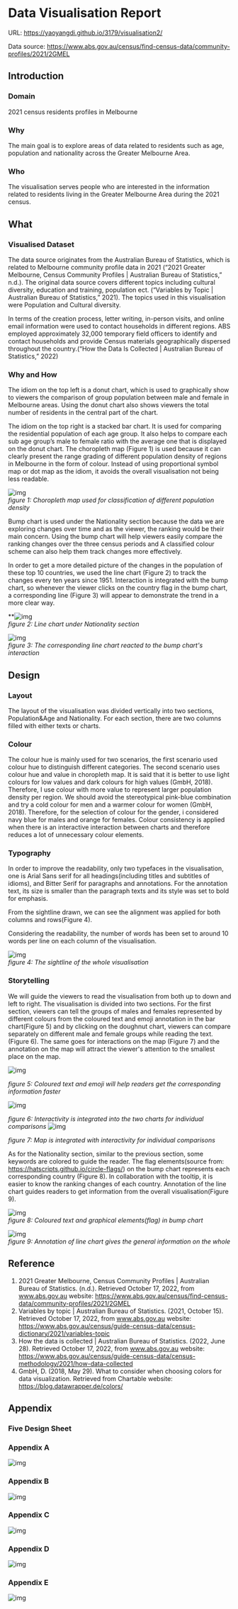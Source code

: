 # Data Visualisation Report

URL: https://yaoyangdi.github.io/3179/visualisation2/

Data source: https://www.abs.gov.au/census/find-census-data/community-profiles/2021/2GMEL

## Introduction

### Domain

2021 census residents profiles in Melbourne

### Why

The main goal is to explore areas of data related to residents such as age, population and nationality across the Greater Melbourne Area.

### Who

The visualisation serves people who are interested in the information related to residents living in the Greater Melbourne Area during the 2021 census.

## What

### Visualised Dataset

The data source originates from the Australian Bureau of Statistics, which is related to Melbourne community profile data in 2021 (“2021 Greater Melbourne, Census Community Profiles | Australian Bureau of Statistics,” n.d.). The original data source covers different topics including cultural diversity, education and training, population ect. (“Variables by Topic | Australian Bureau of Statistics,” 2021). The topics used in this visualisation were Population and Cultural diversity.

In terms of the creation process, letter writing, in-person visits, and online email information were used to contact households in different regions. ABS employed approximately 32,000 temporary field officers to identify and contact households and provide Census materials geographically dispersed throughout the country.(“How the Data Is Collected | Australian Bureau of Statistics,” 2022)

### Why and How

The idiom on the top left is a donut chart, which is used to graphically show to viewers the comparison of group population between male and female in Melbourne areas. Using the donut chart also shows viewers the total number of residents in the central part of the chart.

The idiom on the top right is a stacked bar chart. It is used for comparing the residential population of each age group. It also helps to compare each sub age group’s male to female ratio with the average one that is displayed on the donut chart.
The choropleth map (Figure 1) is used because it can clearly present the range grading of different population density of regions in Melbourne in the form of colour. Instead of using proportional symbol map or dot map as the idiom, it avoids the overall visualisation not being less readable.

![img](https://lh4.googleusercontent.com/dBDIs6l3GXSeuo6imJv8s8c6ort6LyXGxtd0gtEoSmQnqzIjun0_-QCfLF4vXt9-5TeSEqHv6HeXOyirj03SM2yVbSVrKI2K-bHq4mjzavXpVKuLUZtJkYmw_Tsr-pYWhFiOAJvxqZ-K-UoeqrDTTUvJ6W5j5CZZmHrtRKFEdcCSGwO8fGkwFkoRqTZPog)
<br>*figure 1: Choropleth map used for classification of different population density*

Bump chart is used under the Nationality section because the data we are exploring changes over time and as the viewer, the ranking would be their main concern. Using the bump chart will help viewers easily compare the ranking changes over the three census periods and A classified colour scheme can also help them track changes more effectively.

In order to get a more detailed picture of the changes in the population of these top 10 countries, we used the line chart (Figure 2) to track the changes every ten years since 1951. Interaction is integrated with the bump chart, so whenever the viewer clicks on the country flag in the bump chart, a corresponding line (Figure 3) will appear to demonstrate the trend in a more clear way.

**![img](https://lh5.googleusercontent.com/sR11UYubg6bwp42ojJtSOUzJFDuG7rIIL64la6V7btrPOz4O9EUlVs5hGBslMKVHg1zhQ2S5zP-AUdTuZCKiEAKf3DGZEFkc_Fwa_mqWOumTmur3-Tixp5-_DrbVXeMFBG_Ze_OWrzGxBCMgB12lpOqLoyUMbJxtTLiOoK8rvXy7yi6A00mcIH2U86zw3g)
<br>*figure 2: Line chart under Nationality section*

![img](https://lh4.googleusercontent.com/abl4aDvknIZ1d2x62seHzoEgJIhzF9PANfTM7EocOpa7VmlZpCpi139H3qlZybrg49vj0j5L1FuBIs8gHMb3-mn_pep9dN-wIzjvSg8H8zznnYlEY9aQh_gZecloeduqWVUh3kMQacaXbwdy8lLmTo8tma764YsR7y1uoJF6z88wdhfrVh5xzGMnVe3MoA)
<br>*figure 3: The corresponding line chart reacted to the bump chart's interaction*

## Design

### Layout

The layout of the visualisation was divided vertically into two sections, Population&Age and Nationality. For each section, there are two columns filled with either texts or charts.

### Colour

The colour hue is mainly used for two scenarios, the first scenario used colour hue to distinguish different categories. The second scenario uses colour hue and value in choropleth map. It is said that it is better to use light colours for low values and dark colours for high values (GmbH, 2018). Therefore, I use colour with more value to represent larger population density per region. 
We should avoid the stereotypical pink-blue combination and try a cold colour for men and a warmer colour for women (GmbH, 2018). Therefore, for the selection of colour for the gender, i considered navy blue for males and orange for females.
Colour consistency is applied when there is an interactive interaction between charts and therefore reduces a lot of unnecessary colour elements.

### Typography

In order to improve the readability, only two typefaces in the visualisation, one is Arial Sans serif for all headings(including titles and subtitles of idioms), and Bitter Serif for paragraphs and annotations. For the annotation text, its size is smaller than the paragraph texts and its style was set to bold for emphasis. 

From the sightline drawn, we can see the alignment was applied for both columns and rows(Figure 4).

Considering the readability, the number of words has been set to around 10 words per line on each column of the visualisation.

![img](https://lh3.googleusercontent.com/xYx1oPb_avBEuCr-7_1UrvjrBLtK_M1OUzmJieC_IG8V4IzYVSYeg9ED6VNX-ftgs84ZmM4bui86IwrVQOKdkxAXw1tL8fEDleo73Xx9KSpYOh_W-1SdusJ3HHPIQsjorX3A_1x1WkxBIx0pl3E88a3S4m-zWS35tryaAP7-10TEfg0_bzs6x-_ODl1xVw)
<br>*figure 4: The sightline of the whole visualisation*

### Storytelling

We will guide the viewers to read the visualisation from both up to down and left to right. 
The visualisation is divided into two sections. For the first section, viewers can tell the groups of males and females represented by different colours from the coloured text and emoji annotation in the bar chart(Figure 5) and by clicking on the doughnut chart, viewers can compare separately on different male and female groups while reading the text.(Figure 6). The same goes for interactions on the map (Figure 7) and the annotation on the map will attract the viewer's attention to the smallest place on the map.

![img](https://lh3.googleusercontent.com/Ntu8_fNdx8h6USfk0LR_MTZWFXGLBx8R9nplxSz3ymt0gYnLZquSz4GWqb_POTkDblodfmkYCumjRxTwySwc7mYSymZdRV9woGLjXCWERivOGBCBEx4Mny34X8TwNdzH-sAUXNDCL80qtl9Z_mUNx6S-IZtdLMjM92nL4emj33Xf5WW6gjCEPQ5BUrkXGw)

*figure 5: Coloured text and emoji will help readers get the corresponding information faster*

![img](https://lh6.googleusercontent.com/SVh1frgb5-fjcKqJxHjWHZaGAyPis-RIjRnJhPH03xJ5xFfiElKN-tuMh_hNao9hU-z1jrstOwOsXrLRwp2ntrq0bFXopXEeEmMIWnbGEaJaA4Eb2_9VMYnodQY09VD6MgjSDYski4W896sIuFQTckbeHky_0iV5yAD7H9Yd74FWAGo_TJNnRO87abM9Dw)

*figure 6: Interactivity is integrated into the two charts for individual comparisons*
![img](https://lh3.googleusercontent.com/KLWnw8jjKMOrcN7RIHLrj8pedwFAc-71LMGi-jv1ywVdVoMxAzRrmigBdmj2OAekv1W4Rip9q8PRrJNm5BA7ntk9wMTJCxy4Wfbhp-iO640Qamk_OV0cU79n5blHCZNDb0XzCXlpZoLHaLBX1ruTseF79bH8T9N_HEeZ6YZn0s3lDnGewR72ZBPFtswLPA)

*figure 7: Map is integrated with interactivity for individual comparisons*

As for the Nationality section, similar to the previous section, some keywords are colored to guide the reader. The flag elements(source from: https://hatscripts.github.io/circle-flags/) on the bump chart represents each corresponding country (Figure 8). In collaboration with the tooltip, it is easier to know the ranking changes of each country. Annotation of the line chart guides readers to get information from the overall visualisation(Figure 9).

![img](https://lh5.googleusercontent.com/ufCUinNl2wy2RlhN6HA1bYzbuhf94azUdiyoIg_5dIEwhYJ-XgZaggxdTErAhe7MlQXije5ejNUyi3xn_RGp2nwaME6CnPHDh-s0wTLMB4NBCiXw9PnjppG3RgDHnZsFfZjl9FNLUZaidW4fM9XBUNM06t07e2UVYARMnZfJB7-9vXE9QT4dXdr8lG-FvA)
<br>*figure 8: Coloured text and graphical elements(flag) in bump chart* 

![img](https://lh5.googleusercontent.com/8FcgOeUHL7ATtNna_B20fpNepr4_6CDMnxIPPXTt14LD3JO3viLqOuMgbVwMBDAR3Atnu0wfkWX90hU67YWi0VntXernziAixt9ftCYNJhEnEvh52aqET65IjxXEXX1ahH1sW5cHJpC1tsTpOfVkEgizgqJeTgUBt-noO6fZsV1e9Wv3Pn-ajTYOGGcWtA)
<br>*figure 9: Annotation of line chart gives the general information on the whole*

## Reference

1. 2021 Greater Melbourne, Census Community Profiles | Australian Bureau of Statistics. (n.d.). Retrieved October 17, 2022, from www.abs.gov.au website: https://www.abs.gov.au/census/find-census-data/community-profiles/2021/2GMEL
2. Variables by topic | Australian Bureau of Statistics. (2021, October 15). Retrieved October 17, 2022, from www.abs.gov.au website: https://www.abs.gov.au/census/guide-census-data/census-dictionary/2021/variables-topic
3. How the data is collected | Australian Bureau of Statistics. (2022, June 28). Retrieved October 17, 2022, from www.abs.gov.au website: https://www.abs.gov.au/census/guide-census-data/census-methodology/2021/how-data-collected
4. GmbH, D. (2018, May 29). What to consider when choosing colors for data visualization. Retrieved from Chartable website: https://blog.datawrapper.de/colors/
## Appendix 

### Five Design Sheet

### Appendix A

![img](https://lh4.googleusercontent.com/dBQ_nkSnWXQxInQ7LGtjSf1F9NimnoudEpLcrN1jwMg763NULsbncusY2s7kfITse2RwT6PnxelqOq5bfrpLMKh-QduwdOrXb-WrDmB4NA-NHgsBxl-O8Ko-n0VYolOVFTa44Ca5hw0LWsbo3FAh8y_kcDtVmMVBodKPA7DDbxiGJpipGkFHAmp6Fi7FLQ)

### Appendix B

![img](https://lh4.googleusercontent.com/mKIQme6PwXWUco4KczTMVhJ8EZ-GVLhKF1KvoLEqSGL8ungZL7Hjxtf2wFMJgkB6iyIjmQsrYMptY6ApID-W0vdIcWqrDdlXJRhp9LDnDPRsVaNIWhx-9ENJCnuuqwvWzptzZBcp_RLAzxEm_cvX9kKuz8ovRqKc7R0dpcNQnBh6oTGQI_4lJWTluOhXOQ)

### Appendix C

![img](https://lh6.googleusercontent.com/BNtNfDGmxk2_YU-IUKQy_u93HyQM5maQZtg3exAolDsEDEnBMfjapHc5WWXzVX3Y20UIxjB9HVb8DXXHvgprfOgXPrOALlCWrsS22LgUPCUvUP7qcAUS70H6eR7n2liqvFVZ_e1HQoVbF47qvIh1gQkjfYGCsHqHMWR0FocTJuTJdhTg6xNQGym9G0Oq3g)

### Appendix D

![img](https://lh4.googleusercontent.com/kbpdjpycTGw8_9Vld6J_VbjRIg4QKdxKOQLilsNcgKYSw-Nn0nRCBhmbU5c8npfPqtxDpJI-bBxtuBAm8fYntwiqoiIpa5e6noO1NWvav858E-m31r0CcgHupmMNSw1GNjmHlAiyVK2RX4Ttd4_gNsUwNxCLJdvL8ntwaECyY_koEd06AMlF1Q54OEh3Lg)

### Appendix E

![img](https://lh5.googleusercontent.com/c9VY_7jOESA83yCo7Mkf7mP_0u0BXngePIxKaUm5mdCXg49mPLnQX8fPGq8zwNeTr0xCfCQex3NB7Hxk4b_CXjoqIuo0Tq7aZcoWFj9lsJTXbYX3o0pzMlaxs22pzDYfYy3FYxWr7JMfVIUaF4zAJuKr5AL9yWUy9Vfj9FTsO_EJVLH4pMx7jRxdi8nNew)


